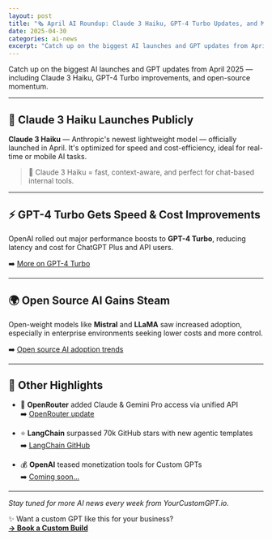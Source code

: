 ```yaml
---
layout: post
title: "🗞️ April AI Roundup: Claude 3 Haiku, GPT-4 Turbo Updates, and More"
date: 2025-04-30
categories: ai-news
excerpt: "Catch up on the biggest AI launches and GPT updates from April 2025 — including Claude 3 Haiku, GPT-4 Turbo improvements, and open-source momentum."
---
```


Catch up on the biggest AI launches and GPT updates from April 2025 — including Claude 3 Haiku, GPT-4 Turbo improvements, and open-source momentum.

---

## 🚀 Claude 3 Haiku Launches Publicly

**Claude 3 Haiku** — Anthropic's newest lightweight model — officially launched in April. It's optimized for speed and cost-efficiency, ideal for real-time or mobile AI tasks.

> 🧠 Claude 3 Haiku = fast, context-aware, and perfect for chat-based internal tools.

---

## ⚡ GPT-4 Turbo Gets Speed & Cost Improvements

OpenAI rolled out major performance boosts to **GPT-4 Turbo**, reducing latency and cost for ChatGPT Plus and API users.

➡️ [More on GPT-4 Turbo](https://openai.com/blog/chatgpt-turbo)

---

## 🌍 Open Source AI Gains Steam

Open-weight models like **Mistral** and **LLaMA** saw increased adoption, especially in enterprise environments seeking lower costs and more control.

➡️ [Open source AI adoption trends](https://huggingface.co/blog)

---

## 📢 Other Highlights

- 🧩 **OpenRouter** added Claude & Gemini Pro access via unified API  
  ➡️ [OpenRouter update](https://openrouter.ai)
  
- ⭐ **LangChain** surpassed 70k GitHub stars with new agentic templates  
  ➡️ [LangChain GitHub](https://github.com/langchain-ai/langchain)

- 💰 **OpenAI** teased monetization tools for Custom GPTs  
  ➡️ [Coming soon...](https://openai.com)

---

*Stay tuned for more AI news every week from YourCustomGPT.io.*

✨ Want a custom GPT like this for your business?  
**[→ Book a Custom Build](https://yourcustomgpt.io/contact)**
